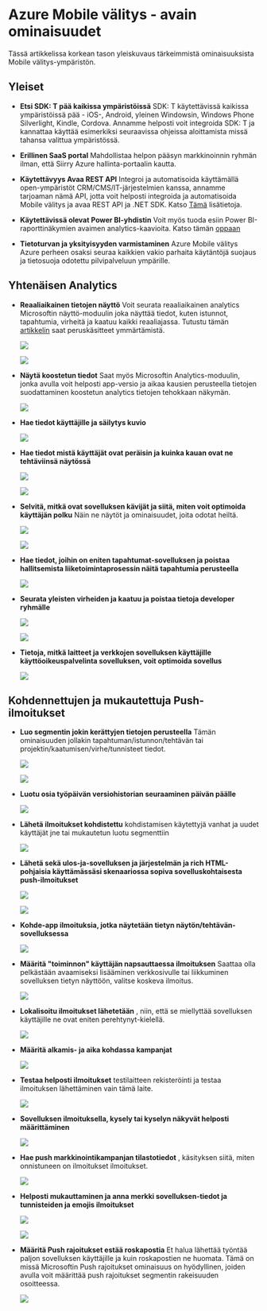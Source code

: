 <properties
    pageTitle="Azure Mobile välitys - avain ominaisuudet"
    description="Tässä artikkelissa kuvataan Azure Mobile välitys ominaisuuksia"
    services="mobile-engagement"
    documentationCenter="mobile" 
    authors="piyushjo" 
    manager="erikre" 
    editor="" />

<tags
    ms.service="mobile-engagement"
    ms.workload="mobile"
    ms.tgt_pltfrm="na"
    ms.devlang="na"
    ms.topic="article"
    ms.date="08/19/2016"
    ms.author="piyushjo" />

# <a name="azure-mobile-engagement---key-features"></a>Azure Mobile välitys - avain ominaisuudet

Tässä artikkelissa korkean tason yleiskuvaus tärkeimmistä ominaisuuksista Mobile välitys-ympäristön. 

## <a name="general"></a>**Yleiset**

- **Etsi SDK: T pää kaikissa ympäristöissä** SDK: T käytettävissä kaikissa ympäristöissä pää - iOS-, Android, yleinen Windowsin, Windows Phone Silverlight, Kindle, Cordova. Annamme helposti voit integroida SDK: T ja kannattaa käyttää esimerkiksi seuraavissa ohjeissa aloittamista missä tahansa valittua ympäristössä. 

- **Erillinen SaaS portal** Mahdollistaa helpon pääsyn markkinoinnin ryhmän ilman, että Siirry Azure hallinta-portaalin kautta. 

- **Käytettävyys Avaa REST API** Integroi ja automatisoida käyttämällä open-ympäristöt CRM/CMS/IT-järjestelmien kanssa, annamme tarjoaman nämä API, jotta voit helposti integroida ja automatisoida Mobile välitys ja avaa REST API ja .NET SDK. Katso [Tämä](mobile-engagement-api-authentication.md) lisätietoja. 

- **Käytettävissä olevat Power BI-yhdistin** Voit myös tuoda esiin Power BI-raporttinäkymien avaimen analytics-kaavioita. Katso tämän [oppaan](https://powerbi.microsoft.com/en-us/documentation/powerbi-content-pack-azure-mobile/)

- **Tietoturvan ja yksityisyyden varmistaminen** Azure Mobile välitys Azure perheen osaksi seuraa kaikkien vakio parhaita käytäntöjä suojaus ja tietosuoja odotettu pilvipalveluun ympärille.

## <a name="actionable-analytics"></a>**Yhtenäisen Analytics**

- **Reaaliaikainen tietojen näyttö** Voit seurata reaaliaikainen analytics Microsoftin näyttö-moduulin joka näyttää tiedot, kuten istunnot, tapahtumia, virheitä ja kaatuu kaikki reaaliajassa. Tutustu tämän [artikkelin](mobile-engagement-concepts.md) saat peruskäsitteet ymmärtämistä. 

    ![][1]

    ![][2]      

- **Näytä koostetun tiedot** Saat myös Microsoftin Analytics-moduulin, jonka avulla voit helposti app-versio ja aikaa kausien perusteella tietojen suodattaminen koostetun analytics tietojen tehokkaan näkymän.

    ![][3]      

- **Hae tiedot käyttäjille ja säilytys kuvio**

    ![][4]      

- **Hae tiedot mistä käyttäjät ovat peräisin ja kuinka kauan ovat ne tehtäviinsä näytössä**

    ![][5]      
    
    ![][6]      

- **Selvitä, mitkä ovat sovelluksen kävijät ja siitä, miten voit optimoida käyttäjän polku** Näin ne näytöt ja ominaisuudet, joita odotat heiltä.

    ![][7]      
    
    ![][8]      

- **Hae tiedot, joihin on eniten tapahtumat-sovelluksen ja poistaa hallitsemista liiketoimintaprosessin näitä tapahtumia perusteella** 

    ![][9]  

- **Seurata yleisten virheiden ja kaatuu ja poistaa tietoja developer ryhmälle**

    ![][10]     
    
    ![][11] 

- **Tietoja, mitkä laitteet ja verkkojen sovelluksen käyttäjille käyttöoikeuspalvelinta sovelluksen, voit optimoida sovellus** 

    ![][12] 
    
## <a name="targeted--personalized-push-notifications"></a>**Kohdennettujen ja mukautettuja Push-ilmoitukset**

- **Luo segmentin jokin kerättyjen tietojen perusteella** Tämän ominaisuuden jollakin tapahtuman/istunnon/tehtävän tai projektin/kaatumisen/virhe/tunnisteet tiedot.

    ![][13]

    ![][14]     

- **Luotu osia työpäivän versiohistorian seuraaminen päivän päälle**

    ![][15] 

- **Lähetä ilmoitukset kohdistettu** kohdistamisen käytettyjä vanhat ja uudet käyttäjät jne tai mukautetun luotu segmenttiin

    ![][16] 

- **Lähetä sekä ulos-ja-sovelluksen ja järjestelmän ja rich HTML-pohjaisia käyttämässäsi skenaariossa sopiva sovelluskohtaisesta push-ilmoitukset**

    ![][17] 

    ![][18] 

- **Kohde-app ilmoituksia, jotka näytetään tietyn näytön/tehtävän-sovelluksessa**

    ![][19] 

- **Määritä "toiminnon" käyttäjän napsauttaessa ilmoituksen** Saattaa olla pelkästään avaamiseksi lisääminen verkkosivulle tai liikkuminen sovelluksen tietyn näyttöön, valitse koskeva ilmoitus. 

    ![][20]
    
- **Lokalisoitu ilmoitukset lähetetään** , niin, että se miellyttää sovelluksen käyttäjille ne ovat eniten perehtynyt-kielellä. 

    ![][21] 

- **Määritä alkamis- ja aika kohdassa kampanjat** 

    ![][22] 

- **Testaa helposti ilmoitukset** testilaitteen rekisteröinti ja testaa ilmoituksen lähettäminen vain tämä laite.

    ![][23] 

- **Sovelluksen ilmoituksella, kysely tai kyselyn näkyvät helposti määrittäminen**  

    ![][24]
    
- **Hae push markkinointikampanjan tilastotiedot** , käsityksen siitä, miten onnistuneen on ilmoitukset ilmoitukset.

    ![][25] 

- **Helposti mukauttaminen ja anna merkki sovelluksen-tiedot ja tunnisteiden ja emojis ilmoitukset** 

    ![][26] 

    ![][27] 

- **Määritä Push rajoitukset estää roskapostia** Et halua lähettää työntää paljon sovelluksen käyttäjille ja kuin roskapostien ne huomata. Tämä on missä Microsoftin Push rajoitukset ominaisuus on hyödyllinen, joiden avulla voit määrittää push rajoitukset segmentin rakeisuuden osoitteessa. 

    ![][28]         

<!-- Images -->
[1]: ./media/mobile-engagement-key-features/monitor1.png
[2]: ./media/mobile-engagement-key-features/monitor2.png
[3]: ./media/mobile-engagement-key-features/analytics-filter.png
[4]: ./media/mobile-engagement-key-features/retention.png
[5]: ./media/mobile-engagement-key-features/analytics-geomap.png
[6]: ./media/mobile-engagement-key-features/analytics-session-length.png
[7]: ./media/mobile-engagement-key-features/analytics-activities.png
[8]: ./media/mobile-engagement-key-features/analytics-userpath.png
[9]: ./media/mobile-engagement-key-features/analytics-events.png
[10]: ./media/mobile-engagement-key-features/analyics-errors.png
[11]: ./media/mobile-engagement-key-features/analyics-errors-details.png
[12]: ./media/mobile-engagement-key-features/technicals.png
[13]: ./media/mobile-engagement-key-features/segment.png
[14]: ./media/mobile-engagement-key-features/segment-creation.png
[15]: ./media/mobile-engagement-key-features/segment-history.png
[16]: ./media/mobile-engagement-key-features/segment-push.png
[17]: ./media/mobile-engagement-key-features/out-of-app.png
[18]: ./media/mobile-engagement-key-features/in-app-push.png
[19]: ./media/mobile-engagement-key-features/push-in-activity.png
[20]: ./media/mobile-engagement-key-features/push-action.png
[21]: ./media/mobile-engagement-key-features/push-languages.png
[22]: ./media/mobile-engagement-key-features/push-timeframe.png
[23]: ./media/mobile-engagement-key-features/push-test.png
[24]: ./media/mobile-engagement-key-features/push-poll.png
[25]: ./media/mobile-engagement-key-features/push-stats.png
[26]: ./media/mobile-engagement-key-features/push_personalized.png
[27]: ./media/mobile-engagement-key-features/push_emoji.png
[28]: ./media/mobile-engagement-key-features/push_limits.png









